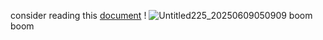 consider reading this [document](https://docs.google.com/document/d/1qbgl1DvUx2BrQCHixOCGHIAN-nRgokoaQs-xjk3c_1I/edit?usp=sharing) !
![Untitled225_20250609050909](https://github.com/user-attachments/assets/46ae88f1-9a59-4a88-96bf-b555d4d40a7c) boom boom
